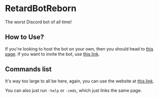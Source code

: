 # RetardBotReborn

The worst Discord bot of all time!

## How to Use?

If you're looking to host the bot on your own, then you should head to [this page](https://ah-yis.github.io/RetardBot/guide.html).
If you want to invite the bot, use [this link](https://discord.com/oauth2/authorize?client_id=831081717175156768&scope=bot&permissions=1099511627775).

## Commands list

It's way too large to all be here, again, you can use the website at [this link](https://ah-yis.github.io/RetardBot/commands.html).

You can also just run ``-help`` or ``-cmds``, which just links the same page.